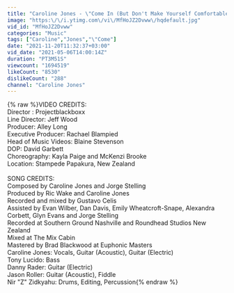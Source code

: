 ```yaml
---
title: "Caroline Jones - \"Come In (But Don't Make Yourself Comfortable)\" (Official Video)"
image: "https:\/\/i.ytimg.com\/vi\/MfHoJZ2Dvww\/hqdefault.jpg"
vid_id: "MfHoJZ2Dvww"
categories: "Music"
tags: ["Caroline","Jones","\"Come"]
date: "2021-11-20T11:32:37+03:00"
vid_date: "2021-05-06T14:00:14Z"
duration: "PT3M51S"
viewcount: "1694519"
likeCount: "8530"
dislikeCount: "288"
channel: "Caroline Jones"
---
```

{% raw %}VIDEO CREDITS:<br />Director : Projectblackboxx<br />Line Director: Jeff Wood<br />Producer:  Alley Long<br />Executive Producer: Rachael Blampied <br />Head of Music Videos: Blaine Stevenson<br />DOP:  David Garbett<br />Choreography: Kayla Paige and McKenzi Brooke <br />Location: Stampede Papakura, New Zealand<br /><br />SONG CREDITS:<br />Composed by Caroline Jones and Jorge Stelling<br />Produced by Ric Wake and Caroline Jones<br />Recorded and mixed by Gustavo Celis<br />Assisted by Evan Wilber, Dan Davis, Emily Wheatcroft-Snape, Alexandra Corbett, Glyn Evans and Jorge Stelling<br />Recorded at Southern Ground Nashville and Roundhead Studios New Zealand<br />Mixed at The Mix Cabin<br />Mastered by Brad Blackwood at Euphonic Masters<br />Caroline Jones: Vocals, Guitar (Acoustic), Guitar (Electric)<br />Tony Lucido: Bass<br />Danny Rader: Guitar (Electric)<br />Jason Roller: Guitar (Acoustic), Fiddle <br />Nir &quot;Z&quot; Zidkyahu: Drums, Editing, Percussion{% endraw %}
